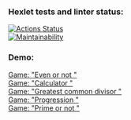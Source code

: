 ### Hexlet tests and linter status:
[![Actions Status](https://github.com/NikGor/python-project-49/workflows/hexlet-check/badge.svg)](https://github.com/NikGor/python-project-49/actions)<br>
[![Maintainability](https://api.codeclimate.com/v1/badges/3a9eede6c803805091f8/maintainability)](https://codeclimate.com/github/NikGor/python-project-49/maintainability)

<h3 align="left">Demo:</h3>

<a href="https://asciinema.org/a/6gXoT4jo8phDxDNmF5wW7PFQb">Game: "Even or not "</a><br> 
<a href="https://asciinema.org/a/kHnvvMkN0Ie2UUv8uYXlFaw1a">Game: "Calculator "</a><br>
<a href="https://asciinema.org/a/uR1UWpDUqGuWMA1Ci8afwtC9M">Game: "Greatest common divisor "</a><br>
<a href="https://asciinema.org/a/3xbmEaBoe2YgQ2Rc6mpaedWZs">Game: "Progression "</a><br>
<a href="https://asciinema.org/a/9UCRGVzLZHpyPk8b9tX7xjAUU">Game: "Prime or not "</a><br>